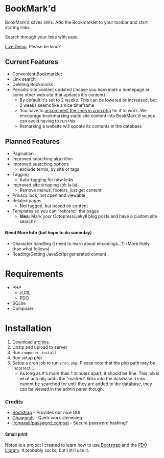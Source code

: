 # BookMark'd

BookMark'd saves links.  Add the Bookmarklet to your toolbar and start storing links.

Search through your links with ease.

[Live Demo](http://markd.6km.me).  Please be kind?

## Current Features

* Convenient Bookmarklet
* Link search
* Deleting Bookmarks
* Periodic site content updated (incase you bookmark a homepage or some other web site that updates it's content)
  * By default it's set to 2 weeks.  This can be lowered or increased, but 2 weeks seems like a nice timeframe
  * You have to [uncomment the lines in cron.php](https://github.com/kmwallio/BookMarkd/wiki/Periodic-Updating) for it to work.  We encourage bookmarking static site content into BookMark'd so you can avoid having to run this
  * Remarking a website will update its contents in the database

## Planned Features

* Pagination
* Improved searching algorithm
* Improved searching options
	* exclude terms, by site or tags
* Tagging
	* Auto-tagging for new links
* Improved site stripping (oh la la)
	* Remove menus, footers, just get content
* Privacy lock, not open and viewable
* Related pages
	* Not tagged, but based on content
* Templates so you can "rebrand" the pages
	* **Idea:** Mark your Octopress/Jekyll blog posts and have a custom site search?

#### Need More Info (but hope to do someday)

* Character handling (I need to learn about encodings...?) (More likely than what follows)
* Reading/Getting JavaScript generated content

# Requirements

* PHP
	* cURL
	* PDO
* SQLite
* Composer

# Installation

1. Download [archive](https://github.com/kmwallio/BookMarkd/archive/master.zip).
2. Unzip and upload to server
3. Run `composer install`
4. Run setup.php
5. Setup a cron job to run `cron.php`.  Please note that the php path may be incorrect…
	* As long as it's more than 1 minutes apart, it should be fine.  This job is what actually adds the "marked" links into the database.  Links cannot be searched for until they are added to the database, they can be viewed in the admin panel though.

### Credits

* [Bootstrap](http://twitter.github.io/bootstrap) - Provides our nice GUI
* [Chuggnutt](http://www.chuggnutt.com/stemmer) - Quick work stemming
* [ircmaxell/password_compat](https://github.com/ircmaxell/password_compat) - Secure password hashing?

#### Small print
Noted is a project I created to learn how to use [Bootstrap](http://twitter.github.io/bootstrap) and the [PDO Library](http://php.net/manual/en/book.pdo.php).  It probably sucks, but I still use it.